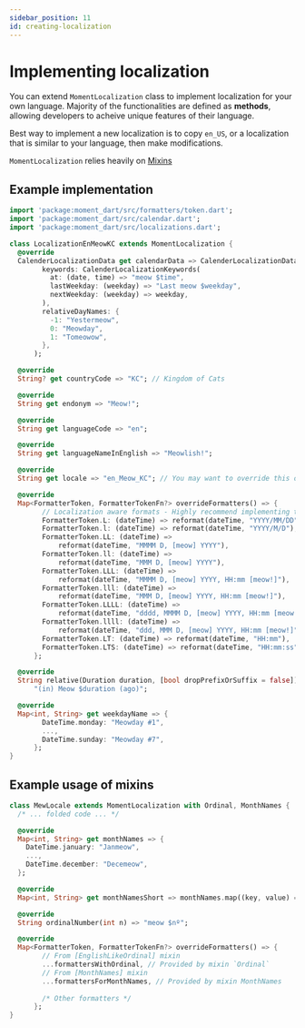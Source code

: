 ```yaml
---
sidebar_position: 11
id: creating-localization
---
```


# Implementing localization

You can extend `MomentLocalization` class to implement localization for
your own language. Majority of the functionalities are defined as **methods**,
allowing developers to acheive unique features of their language.

Best way to implement a new localization is to copy `en_US`, or a localization
that is similar to your language, then make modifications.

`MomentLocalization` relies heavily on [Mixins](https://dart.dev/language/mixins)

## Example implementation

```dart
import 'package:moment_dart/src/formatters/token.dart';
import 'package:moment_dart/src/calendar.dart';
import 'package:moment_dart/src/localizations.dart';

class LocalizationEnMeowKC extends MomentLocalization {
  @override
  CalenderLocalizationData get calendarData => CalenderLocalizationData(
        keywords: CalenderLocalizationKeywords(
          at: (date, time) => "meow $time",
          lastWeekday: (weekday) => "Last meow $weekday",
          nextWeekday: (weekday) => weekday,
        ),
        relativeDayNames: {
          -1: "Yestermeow",
          0: "Meowday",
          1: "Tomeowow",
        },
      );

  @override
  String? get countryCode => "KC"; // Kingdom of Cats

  @override
  String get endonym => "Meow!";

  @override
  String get languageCode => "en";

  @override
  String get languageNameInEnglish => "Meowlish!";

  @override
  String get locale => "en_Meow_KC"; // You may want to override this one

  @override
  Map<FormatterToken, FormatterTokenFn?> overrideFormatters() => {
        // Localization aware formats - Highly recommend implementing these :)
        FormatterToken.L: (dateTime) => reformat(dateTime, "YYYY/MM/DD"),
        FormatterToken.l: (dateTime) => reformat(dateTime, "YYYY/M/D"),
        FormatterToken.LL: (dateTime) =>
            reformat(dateTime, "MMMM D, [meow] YYYY"),
        FormatterToken.ll: (dateTime) =>
            reformat(dateTime, "MMM D, [meow] YYYY"),
        FormatterToken.LLL: (dateTime) =>
            reformat(dateTime, "MMMM D, [meow] YYYY, HH:mm [meow!]"),
        FormatterToken.lll: (dateTime) =>
            reformat(dateTime, "MMM D, [meow] YYYY, HH:mm [meow!]"),
        FormatterToken.LLLL: (dateTime) =>
            reformat(dateTime, "dddd, MMMM D, [meow] YYYY, HH:mm [meow!]"),
        FormatterToken.llll: (dateTime) =>
            reformat(dateTime, "ddd, MMM D, [meow] YYYY, HH:mm [meow!]"),
        FormatterToken.LT: (dateTime) => reformat(dateTime, "HH:mm"),
        FormatterToken.LTS: (dateTime) => reformat(dateTime, "HH:mm:ss"),
      };

  @override
  String relative(Duration duration, [bool dropPrefixOrSuffix = false]) =>
      "(in) Meow $duration (ago)";

  @override
  Map<int, String> get weekdayName => {
        DateTime.monday: "Meowday #1",
        ...,
        DateTime.sunday: "Meowday #7",
      };
}
```

## Example usage of mixins

```dart
class MewLocale extends MomentLocalization with Ordinal, MonthNames {
  /* ... folded code ... */

  @override
  Map<int, String> get monthNames => {
    DateTime.january: "Janmeow",
    ...,
    DateTime.december: "Decemeow",
  };

  @override
  Map<int, String> get monthNamesShort => monthNames.map((key, value) => MapEntry(key, value.substring(0,3)));

  @override
  String ordinalNumber(int n) => "meow $nº";

  @override
  Map<FormatterToken, FormatterTokenFn?> overrideFormatters() => {
        // From [EnglishLikeOrdinal] mixin
        ...formattersWithOrdinal, // Provided by mixin `Ordinal`
        // From [MonthNames] mixin
        ...formattersForMonthNames, // Provided by mixin MonthNames
        
        /* Other formatters */
      };
}
```
